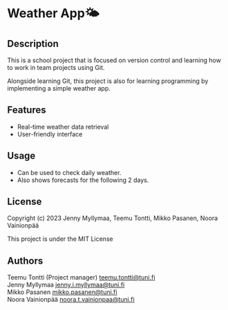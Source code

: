 # Weather App🌤️

## Description

This is a school project that is focused on version control and learning how to work in team projects using Git.

Alongside learning Git, this project is also for learning programming by implementing a simple weather app.

## Features

- Real-time weather data retrieval
- User-friendly interface

## Usage

- Can be used to check daily weather.
- Also shows forecasts for the following 2 days.

## License

Copyright (c) 2023 Jenny Myllymaa, Teemu Tontti, Mikko Pasanen, Noora Vainionpää

This project is under the MIT License

## Authors

Teemu Tontti (Project manager) <teemu.tontti@tuni.fi> <br>
Jenny Myllymaa <jenny.i.myllymaa@tuni.fi> <br>
Mikko Pasanen <mikko.pasanen@tuni.fi> <br>
Noora Vainionpää <noora.t.vainionpaa@tuni.fi> <br>
